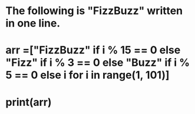 

# The following is "FizzBuzz" written in one line.
# arr =["FizzBuzz" if i % 15 == 0 else "Fizz" if i % 3 == 0 else "Buzz" if i % 5 == 0 else i for i in range(1, 101)]
# print(arr)
